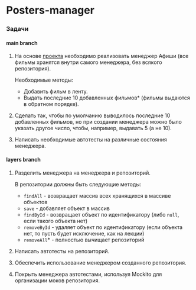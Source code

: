 # Posters-manager

### Задачи
#### main branch
1. На основе [проекта](https://github.com/netology-code/javaqa-code/tree/master/3.4_dependency) необходимо реализовать менеджер Афиши (все фильмы хранятся внутри самого менеджера, без всякого репозитория).
   
   Необходимые методы:
   - Добавить фильм в ленту.
   - Выдать последние 10 добавленных фильмов* (фильмы выдаются в обратном порядке).
2. Сделать так, чтобы по умолчанию выводилось последние 10 добавленных фильмов, но при создании менеджера можно было указать другое число, чтобы, например, выдавать 5 (а не 10).
3. Написать необходимые автотесты на различные состояния менеджера.
#### layers branch
1. Разделить менеджера на менеджера и репозиторий.
   
   В репозитории должны быть следующие методы:
   - `findAll` - возвращает массив всех хранящихся в массиве объектов
   - `save` - добавляет объект в массив
   - `findById` - возвращает объект по идентификатору (либо `null`, если такого объекта нет)
   - `removeById` - удаляет объект по идентификатору (если объекта нет, то пусть будет исключение, как на лекции)
   - `removeAll`* - полностью вычищает репозиторий
2. Написать автотесты на репозиторий.
3. Обеспечить использование менеджером созданного репозитория.
4. Покрыть менеджера автотестами, используя Mockito для организации моков репозитория.
